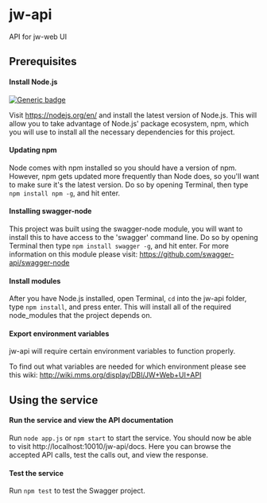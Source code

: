 # jw-api
API for jw-web UI

## Prerequisites
#### Install Node.js
[![Generic badge](https://img.shields.io/badge/node-v10.17.0-<COLOR>.svg)](https://shields.io/)

Visit https://nodejs.org/en/ and install the latest version of Node.js.  This will allow you to take advantage of Node.js' package ecosystem, npm, which you will use to install all the necessary dependencies for this project.




#### Updating npm
Node comes with npm installed so you should have a version of npm. However, npm gets updated more frequently than Node does, so you'll want to make sure it's the latest version.  Do so by opening Terminal, then type `npm install npm -g`, and hit enter.

#### Installing swagger-node
This project was built using the swagger-node module, you will want to install this to have access to the 'swagger' command line.  Do so by opening Terminal then type `npm install swagger -g`, and hit enter.  For more information on this module please visit: https://github.com/swagger-api/swagger-node

#### Install modules
After you have Node.js installed, open Terminal, `cd` into the jw-api folder, type `npm install`, and press enter.  This will install all of the required node_modules that the project depends on.


#### Export environment variables
jw-api will require certain environment variables to function properly.  

To find out what variables are needed for which environment please see this wiki:
http://wiki.mms.org/display/DBI/JW+Web+UI+API

## Using the service
#### Run the service and view the API documentation
Run `node app.js` or `npm start` to start the service.  You should now be able to visit http://localhost:10010/jw-api/docs.  Here you can browse the accepted API calls, test the calls out, and view the response.

#### Test the service
Run `npm test` to test the Swagger project.
